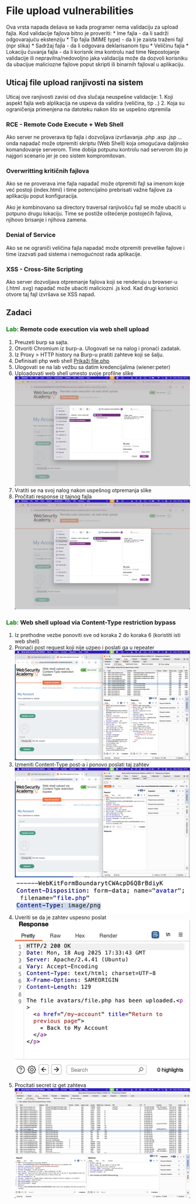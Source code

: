 # File upload vulnerabilities

Ova vrsta napada dešava se kada programer nema validaciju za upload fajla. Kod validacije fajlova bitno je proveriti:
    * Ime fajla - da li sadrži odgovarajuću ekstenziju
    * Tip fajla (MIME type) - da li je zaista traženi fajl (npr slika)
    * Sadržaj fajla - da li odgovara deklarisanom tipu
    * Veličinu fajla 
    * Lokaciju čuvanja fajla - da li korisnik ima kontrolu nad time
Nepostojanje validacije ili nepravilna/nedovoljno jaka validacija može da dozvoli korisniku da ubacijue maliciozne fajlove poput skripti ili binarnih fajloval u aplikaciju. 

## Uticaj file upload ranjivosti na sistem
Uticaj ove ranjivosti zavisi od dva slučaja neuspešne validacije:
    1. Koji aspekt fajla web alplikacija ne uspeva da validira (veličina, tip ..)
    2. Koja su ograničenja primenjena na datoteku nakon što se uspešno otpremila

### RCE - Remote Code Execute + Web Shell
Ako server ne proverava tip fajla i dozvoljava izvršavanja .php .asp .jsp ... onda napadač može otpremiti skriptu (Web Shell) koja omogućava daljinsko komandovanje serverom. Time dobija potpunu kontrolu nad serverom što je najgori scenario jer je ceo sistem kompromitovan.

### Overwritting kritičnih fajlova
Ako se ne proverava ime fajla napadač može otpremiti fajl sa imenom koje već postoji (index.html) i time potencijalno prebrisati važne fajlove za aplikaciju poput konfiguracija. 

Ako je kombinovano sa directory traversal ranjivošću fajl se može ubaciti u potpuno drugu lokaciju. Time se postiže oštećenje postojećih fajlova, njihovo brisanje i njihova zamena.

### Denial of Service 
Ako se ne ograniči veličina fajla napadač može otpremiti prevelike fajlove i time izazvati pad sistema i nemogućnost rada aplikacije. 

### XSS - Cross-Site Scripting
Ako server dozvoljava otpremanje fajlova koji se renderuju u browser-u (.html .svg) napadač može ubaciti maliciozni .js kod. Kad drugi korisnici otvore taj fajl izvršava se XSS napad. 

## Zadaci 
### <span style="color:green">Lab:</span> Remote code execution via web shell upload
1. Preuzeti burp sa sajta.
2. Otvoriti Chromium iz burp-a. Ulogovati se na nalog i pronaći zadatak.
3. Iz Proxy > HTTP history na Burp-u pratiti zahteve koji se šalju.
4. Definisati php web shell [Prikaži file.php](./file.php)
5. Ulogovati se na lab vežbu sa datim kredencijalima (wiener:peter)
6. Uploadovati web shell umesto svoje profilne slike ![slika upload fajla](./sc/upload.png)
7. Vratiti se na svoj nalog nakon uspešnog otpremanja slike
8. Pročitati response iz tajnog fajla ![slika respons-a](./sc/upload.png)

### <span style="color:green">Lab:</span> Web shell upload via Content-Type restriction bypass
1. Iz prethodne vezbe ponoviti sve od koraka 2 do koraka 6 (koristiti isti web shell)
2. Pronaći post request koji nije uzpeo i poslati ga u repeater ![post](./sc/find_post_req.png) 
3. Izmeniti Content-Type post-a i ponovo poslati taj zahtev ![sent to repeater](./sc/send_post_to_repeater.png) ![change content-type](./sc/change_content_type.png) 
4. Uveriti se da je zahtev uspesno poslat ![response](./sc/response_repeater_post.png)
5. Procitati secret iz get zahteva ![get](./sc/get_response.png)